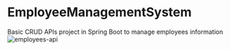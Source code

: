# EmployeeManagementSystem
Basic CRUD APIs project in Spring Boot to manage employees information
![employees-api](https://github.com/kvineetkumar/EmployeeManagementSystem/assets/29593417/57d0935c-9175-4931-9c1b-713af4413b72)
